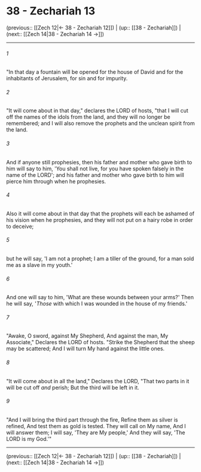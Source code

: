 # 38 - Zechariah 13

(previous:: [[Zech 12|← 38 - Zechariah 12]]) | (up:: [[38 - Zechariah]]) | (next:: [[Zech 14|38 - Zechariah 14 →]])

***


###### 1 
"In that day a fountain will be opened for the house of David and for the inhabitants of Jerusalem, for sin and for impurity. 

###### 2 
"It will come about in that day," declares the LORD of hosts, "that I will cut off the names of the idols from the land, and they will no longer be remembered; and I will also remove the prophets and the unclean spirit from the land. 

###### 3 
And if anyone still prophesies, then his father and mother who gave birth to him will say to him, 'You shall not live, for you have spoken falsely in the name of the LORD'; and his father and mother who gave birth to him will pierce him through when he prophesies. 

###### 4 
Also it will come about in that day that the prophets will each be ashamed of his vision when he prophesies, and they will not put on a hairy robe in order to deceive; 

###### 5 
but he will say, 'I am not a prophet; I am a tiller of the ground, for a man sold me as a slave in my youth.' 

###### 6 
And one will say to him, 'What are these wounds between your arms?' Then he will say, '_Those_ with which I was wounded in the house of my friends.' 

###### 7 
"Awake, O sword, against My Shepherd, And against the man, My Associate," Declares the LORD of hosts. "Strike the Shepherd that the sheep may be scattered; And I will turn My hand against the little ones. 

###### 8 
"It will come about in all the land," Declares the LORD, "That two parts in it will be cut off _and_ perish; But the third will be left in it. 

###### 9 
"And I will bring the third part through the fire, Refine them as silver is refined, And test them as gold is tested. They will call on My name, And I will answer them; I will say, 'They are My people,' And they will say, 'The LORD is my God.'"

***

(previous:: [[Zech 12|← 38 - Zechariah 12]]) | (up:: [[38 - Zechariah]]) | (next:: [[Zech 14|38 - Zechariah 14 →]])
